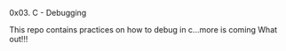 0x03. C - Debugging

This repo contains practices on how to debug in c...more is coming
What out!!!
